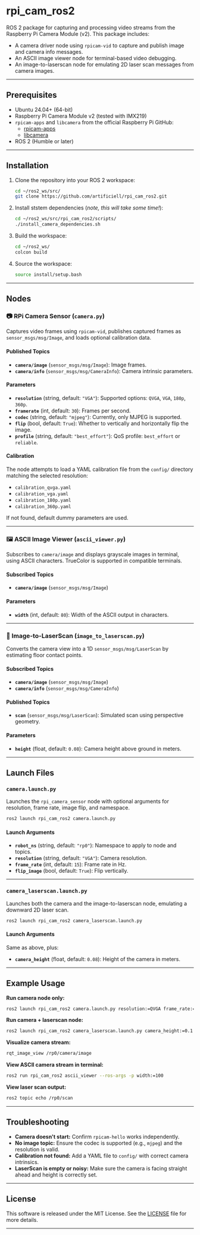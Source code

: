 # rpi_cam_ros2

ROS 2 package for capturing and processing video streams from the Raspberry Pi Camera Module (v2). This package includes:

* A camera driver node using `rpicam-vid` to capture and publish image and camera info messages.
* An ASCII image viewer node for terminal-based video debugging.
* An image-to-laserscan node for emulating 2D laser scan messages from camera images.

---

## Prerequisites

* Ubuntu 24.04+ (64-bit)
* Raspberry Pi Camera Module v2 (tested with IMX219)
* `rpicam-apps` and `libcamera` from the official Raspberry Pi GitHub:
  * [rpicam-apps](https://github.com/raspberrypi/rpicam-apps)
  * [libcamera](https://github.com/raspberrypi/libcamera)
* ROS 2 (Humble or later)

---

## Installation

1. Clone the repository into your ROS 2 workspace:

   ```bash
   cd ~/ros2_ws/src/
   git clone https://github.com/artificiell/rpi_cam_ros2.git
   ```
   
2. Install ststem dependencies (_note, this will take some time!_):

   ```bash
   cd ~/ros2_ws/src/rpi_cam_ros2/scripts/
   ./install_camera_dependencies.sh
   ```

3. Build the workspace:

   ```bash
   cd ~/ros2_ws/
   colcon build
   ```

4. Source the workspace:

   ```bash
   source install/setup.bash
   ```

---

## Nodes

### 📷 RPi Camera Sensor (`camera.py`)

Captures video frames using `rpicam-vid`, publishes captured frames as `sensor_msgs/msg/Image`, and loads optional calibration data.

#### Published Topics

* **`camera/image`** (`sensor_msgs/msg/Image`): Image frames.
* **`camera/info`** (`sensor_msgs/msg/CameraInfo`): Camera intrinsic parameters.

#### Parameters

* **`resolution`** (string, default: `"VGA"`): Supported options: `QVGA`, `VGA`, `180p`, `360p`.
* **`framerate`** (int, default: `30`): Frames per second.
* **`codec`** (string, default: `"mjpeg"`): Currently, only MJPEG is supported.
* **`flip`** (bool, default: `True`): Whether to vertically and horizontally flip the image.
* **`profile`** (string, default: `"best_effort"`): QoS profile: `best_effort` or `reliable`.

#### Calibration

The node attempts to load a YAML calibration file from the `config/` directory matching the selected resolution:

* `calibration_qvga.yaml`
* `calibration_vga.yaml`
* `calibration_180p.yaml`
* `calibration_360p.yaml`

If not found, default dummy parameters are used.

---

### 🖼 ASCII Image Viewer (`ascii_viewer.py`)

Subscribes to `camera/image` and displays grayscale images in terminal, using ASCII characters. TrueColor is supported in compatible terminals.

#### Subscribed Topics

* **`camera/image`** (`sensor_msgs/msg/Image`)

#### Parameters

* **`width`** (int, default: `80`): Width of the ASCII output in characters.

---

### 🧭 Image-to-LaserScan (`image_to_laserscan.py`)

Converts the camera view into a 1D `sensor_msgs/msg/LaserScan` by estimating floor contact points.

#### Subscribed Topics

* **`camera/image`** (`sensor_msgs/msg/Image`)
* **`camera/info`** (`sensor_msgs/msg/CameraInfo`)

#### Published Topics

* **`scan`** (`sensor_msgs/msg/LaserScan`): Simulated scan using perspective geometry.

#### Parameters

* **`height`** (float, default: `0.08`): Camera height above ground in meters.

---

## Launch Files

### `camera.launch.py`

Launches the `rpi_camera_sensor` node with optional arguments for resolution, frame rate, image flip, and namespace.

```bash
ros2 launch rpi_cam_ros2 camera.launch.py
```

#### Launch Arguments

* **`robot_ns`** (string, default: `"rp0"`): Namespace to apply to node and topics.
* **`resolution`** (string, default: `"VGA"`): Camera resolution.
* **`frame_rate`** (int, default: `15`): Frame rate in Hz.
* **`flip_image`** (bool, default: `True`): Flip vertically.

---

### `camera_laserscan.launch.py`

Launches both the camera and the image-to-laserscan node, emulating a downward 2D laser scan.

```bash
ros2 launch rpi_cam_ros2 camera_laserscan.launch.py
```

#### Launch Arguments

Same as above, plus:

* **`camera_height`** (float, default: `0.08`): Height of the camera in meters.

---

## Example Usage

**Run camera node only:**

```bash
ros2 launch rpi_cam_ros2 camera.launch.py resolution:=QVGA frame_rate:=15 robot_ns:=rp0
```

**Run camera + laserscan node:**

```bash
ros2 launch rpi_cam_ros2 camera_laserscan.launch.py camera_height:=0.1 resolution:=180p
```

**Visualize camera stream:**

```bash
rqt_image_view /rp0/camera/image
```

**View ASCII camera stream in terminal:**

```bash
ros2 run rpi_cam_ros2 ascii_viewer --ros-args -p width:=100
```

**View laser scan output:**

```bash
ros2 topic echo /rp0/scan
```

---

## Troubleshooting

* **Camera doesn't start:** Confirm `rpicam-hello` works independently.
* **No image topic:** Ensure the codec is supported (e.g., `mjpeg`) and the resolution is valid.
* **Calibration not found:** Add a YAML file to `config/` with correct camera intrinsics.
* **LaserScan is empty or noisy:** Make sure the camera is facing straight ahead and height is correctly set.

---

## License

This software is released under the MIT License. See the [LICENSE](LICENSE) file for more details.

---
